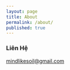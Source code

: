 ```yaml
---
layout: page
title: About
permalink: /about/
published: true
---
```



### Liên Hệ

[mindlikesoil@gmail.com](mailto:mindlikesoil@gmail.com)
